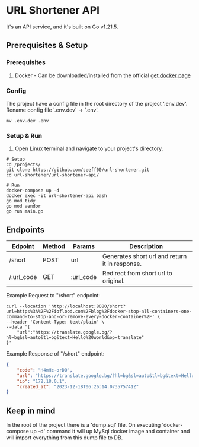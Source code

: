 # URL Shortener API
It's an API service, and it's built on Go v1.21.5.

## Prerequisites & Setup

### Prerequisites

1. Docker - Can be downloaded/installed from the official [get docker page](https://docs.docker.com/get-docker/)

### Config
The project have a config file in the root directory of the project '.env.dev'. Rename config file '.env.dev' -> '.env'.
```shell
mv .env.dev .env
```

### Setup & Run

1. Open Linux terminal and navigate to your project's directory.
```shell
# Setup
cd /projects/
git clone https://github.com/seeff00/url-shortener.git
cd url-shortener/url-shortener-api/

# Run
docker-compose up -d
docker exec -it url-shortener-api bash
go mod tidy
go mod vendor
go run main.go
```

## Endpoints
Edpoint | Method | Params | Description
--- |--------|-------- | -----------
/short | POST   | url | Generates short url and return it in response.   
/:url_code | GET    | :url_code | Redirect from short url to original.

Example Request to "/short" endpoint:

```shell
curl --location 'http://localhost:8080/short?url=https%3A%2F%2Fioflood.com%2Fblog%2Fdocker-stop-all-containers-one-command-to-stop-and-or-remove-every-docker-container%2F' \
--header 'Content-Type: text/plain' \
--data '{
    "url":"https://translate.google.bg/?hl=bg&sl=auto&tl=bg&text=Hello%20world&op=translate"
}'
```

Example Response of "/short" endpoint:
```json
{
    "code": "H4mHc-orDQ",
    "url": "https://translate.google.bg/?hl=bg&sl=auto&tl=bg&text=Hello%20world&op=translate",
    "ip": "172.18.0.1",
    "created_at": "2023-12-18T06:26:14.073575741Z"
}
```

## Keep in mind

In the root of the project there is a 'dump.sql' file. On executing 'docker-compose up -d' command it will up 
MySql docker image and container and will import everything from this dump file to DB.
